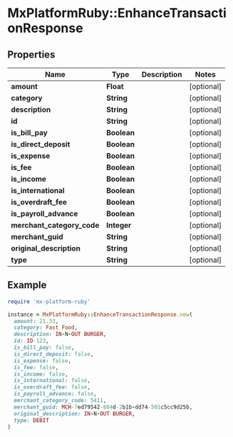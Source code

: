 # MxPlatformRuby::EnhanceTransactionResponse

## Properties

| Name | Type | Description | Notes |
| ---- | ---- | ----------- | ----- |
| **amount** | **Float** |  | [optional] |
| **category** | **String** |  | [optional] |
| **description** | **String** |  | [optional] |
| **id** | **String** |  | [optional] |
| **is_bill_pay** | **Boolean** |  | [optional] |
| **is_direct_deposit** | **Boolean** |  | [optional] |
| **is_expense** | **Boolean** |  | [optional] |
| **is_fee** | **Boolean** |  | [optional] |
| **is_income** | **Boolean** |  | [optional] |
| **is_international** | **Boolean** |  | [optional] |
| **is_overdraft_fee** | **Boolean** |  | [optional] |
| **is_payroll_advance** | **Boolean** |  | [optional] |
| **merchant_category_code** | **Integer** |  | [optional] |
| **merchant_guid** | **String** |  | [optional] |
| **original_description** | **String** |  | [optional] |
| **type** | **String** |  | [optional] |

## Example

```ruby
require 'mx-platform-ruby'

instance = MxPlatformRuby::EnhanceTransactionResponse.new(
  amount: 21.33,
  category: Fast Food,
  description: IN-N-OUT BURGER,
  id: ID-123,
  is_bill_pay: false,
  is_direct_deposit: false,
  is_expense: false,
  is_fee: false,
  is_income: false,
  is_international: false,
  is_overdraft_fee: false,
  is_payroll_advance: false,
  merchant_category_code: 5411,
  merchant_guid: MCH-7ed79542-884d-2b1b-dd74-501c5cc9d25b,
  original_description: IN-N-OUT BURGER,
  type: DEBIT
)
```

